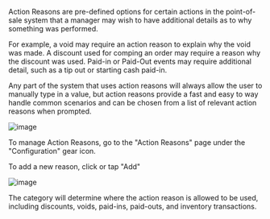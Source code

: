 Action Reasons are pre-defined options for certain actions in the point-of-sale system that a manager may wish to have additional details as to why something was performed.
 
For example, a void may require an action reason to explain why the void was made. A discount used for comping an order may require a reason why the discount was used. Paid-in or Paid-Out events may require additional detail, such as a tip out or starting cash paid-in.
 
Any part of the system that uses action reasons will always allow the user to manually type in a value, but action reasons provide a fast and easy to way handle common scenarios and can be chosen from a list of relevant action reasons when prompted.

![image](https://github.com/user-attachments/assets/68f71034-1e18-4f76-bdbb-5bbe29b646d9)

To manage Action Reasons, go to the "Action Reasons" page under the "Configuration" gear icon.
 
To add a new reason, click or tap "Add"
 
![image](https://github.com/user-attachments/assets/6c5ac74a-1b91-42d9-acd1-0f9d49893014)

The category will determine where the action reason is allowed to be used, including discounts, voids, paid-ins, paid-outs, and inventory transactions.
 

